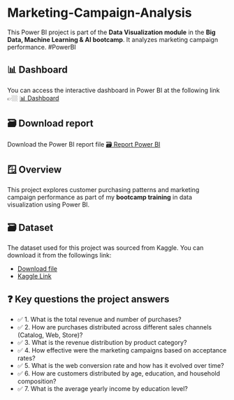# Marketing-Campaign-Analysis
This Power BI project is part of the **Data Visualization module** in the **Big Data, Machine Learning &amp; AI bootcamp**. It analyzes marketing campaign performance. #PowerBI

## 📊 Dashboard
You can access the interactive dashboard in Power BI at the following link 👉🏼 [📊 Dashboard]()

## 🗃️ Download report
Download the Power BI report file [🗃️ Report Power BI](https://github.com/IrisMejuto/Marketing-Campaign-Analysis/blob/main/Report/Marketing%20Campaign.pbix)

## 🪟 Overview
This project explores customer purchasing patterns and marketing campaign performance as part of my **bootcamp training** in data visualization using Power BI.

## 🗃️ Dataset
The dataset used for this project was sourced from Kaggle. You can download it from the followings link:

* [Download file]()
* [Kaggle Link](https://www.kaggle.com/datasets/rodsaldanha/arketing-campaign/data)


## ❓ Key questions the project answers

* ✅ 1. What is the total revenue and number of purchases?  
* ✅ 2. How are purchases distributed across different sales channels (Catalog, Web, Store)?  
* ✅ 3. What is the revenue distribution by product category?  
* ✅ 4. How effective were the marketing campaigns based on acceptance rates?  
* ✅ 5. What is the web conversion rate and how has it evolved over time?  
* ✅ 6. How are customers distributed by age, education, and household composition?  
* ✅ 7. What is the average yearly income by education level?  
